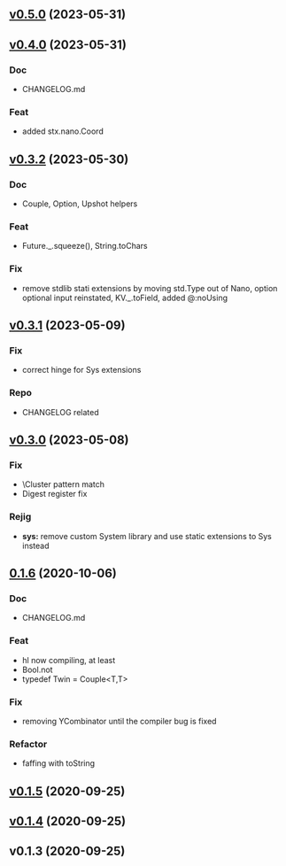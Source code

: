 
<a name="v0.5.0"></a>
## [v0.5.0](https://github.com/ohmrun/stx_nano/compare/v0.4.0...v0.5.0) (2023-05-31)


<a name="v0.4.0"></a>
## [v0.4.0](https://github.com/ohmrun/stx_nano/compare/v0.3.2...v0.4.0) (2023-05-31)

### Doc

* CHANGELOG.md

### Feat

* added stx.nano.Coord


<a name="v0.3.2"></a>
## [v0.3.2](https://github.com/ohmrun/stx_nano/compare/v0.3.1...v0.3.2) (2023-05-30)

### Doc

* Couple, Option, Upshot helpers

### Feat

* Future._.squeeze(), String.toChars

### Fix

* remove stdlib stati extensions by moving std.Type out of Nano, option optional input reinstated, KV._.toField, added @:noUsing


<a name="v0.3.1"></a>
## [v0.3.1](https://github.com/ohmrun/stx_nano/compare/v0.3.0...v0.3.1) (2023-05-09)

### Fix

* correct hinge for Sys extensions

### Repo

* CHANGELOG related


<a name="v0.3.0"></a>
## [v0.3.0](https://github.com/ohmrun/stx_nano/compare/0.1.6...v0.3.0) (2023-05-08)

### Fix

* \Cluster pattern match
* Digest register fix

### Rejig

* **sys:** remove custom System library and use static extensions to Sys instead


<a name="0.1.6"></a>
## [0.1.6](https://github.com/ohmrun/stx_nano/compare/v0.1.5...0.1.6) (2020-10-06)

### Doc

* CHANGELOG.md

### Feat

* hl now compiling, at least
* Bool.not
* typedef Twin<T> = Couple<T,T>

### Fix

* removing YCombinator until the compiler bug is fixed

### Refactor

* faffing with toString


<a name="v0.1.5"></a>
## [v0.1.5](https://github.com/ohmrun/stx_nano/compare/v0.1.4...v0.1.5) (2020-09-25)


<a name="v0.1.4"></a>
## [v0.1.4](https://github.com/ohmrun/stx_nano/compare/v0.1.3...v0.1.4) (2020-09-25)


<a name="v0.1.3"></a>
## v0.1.3 (2020-09-25)

